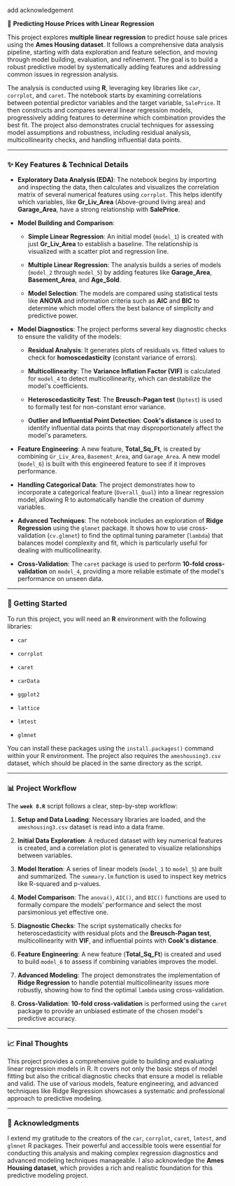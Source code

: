 add acknowledgement

🌟 **Predicting House Prices with Linear Regression**

This project explores **multiple linear regression** to predict house sale prices using the **Ames Housing dataset**. It follows a comprehensive data analysis pipeline, starting with data exploration and feature selection, and moving through model building, evaluation, and refinement. The goal is to build a robust predictive model by systematically adding features and addressing common issues in regression analysis.

The analysis is conducted using **R**, leveraging key libraries like `car`, `corrplot`, and `caret`. The notebook starts by examining correlations between potential predictor variables and the target variable, `SalePrice`. It then constructs and compares several linear regression models, progressively adding features to determine which combination provides the best fit. The project also demonstrates crucial techniques for assessing model assumptions and robustness, including residual analysis, multicollinearity checks, and handling influential data points.

* * * * *

### ✨ Key Features & Technical Details

-   **Exploratory Data Analysis (EDA)**: The notebook begins by importing and inspecting the data, then calculates and visualizes the correlation matrix of several numerical features using `corrplot`. This helps identify which variables, like **Gr_Liv_Area** (Above-ground living area) and **Garage_Area**, have a strong relationship with **SalePrice**.

-   **Model Building and Comparison**:

    -   **Simple Linear Regression**: An initial model (`model_1`) is created with just **Gr_Liv_Area** to establish a baseline. The relationship is visualized with a scatter plot and regression line.

    -   **Multiple Linear Regression**: The analysis builds a series of models (`model_2` through `model_5`) by adding features like **Garage_Area**, **Basement_Area**, and **Age_Sold**.

    -   **Model Selection**: The models are compared using statistical tests like **ANOVA** and information criteria such as **AIC** and **BIC** to determine which model offers the best balance of simplicity and predictive power.

-   **Model Diagnostics**: The project performs several key diagnostic checks to ensure the validity of the models:

    -   **Residual Analysis**: It generates plots of residuals vs. fitted values to check for **homoscedasticity** (constant variance of errors).

    -   **Multicollinearity**: The **Variance Inflation Factor (VIF)** is calculated for `model_4` to detect multicollinearity, which can destabilize the model's coefficients.

    -   **Heteroscedasticity Test**: The **Breusch-Pagan test** (`bptest`) is used to formally test for non-constant error variance.

    -   **Outlier and Influential Point Detection**: **Cook's distance** is used to identify influential data points that may disproportionately affect the model's parameters.

-   **Feature Engineering**: A new feature, **Total_Sq_Ft**, is created by combining `Gr_Liv_Area`, `Basement_Area`, and `Garage_Area`. A new model (`model_6`) is built with this engineered feature to see if it improves performance.

-   **Handling Categorical Data**: The project demonstrates how to incorporate a categorical feature (`Overall_Qual`) into a linear regression model, allowing R to automatically handle the creation of dummy variables.

-   **Advanced Techniques**: The notebook includes an exploration of **Ridge Regression** using the `glmnet` package. It shows how to use cross-validation (`cv.glmnet`) to find the optimal tuning parameter (`lambda`) that balances model complexity and fit, which is particularly useful for dealing with multicollinearity.

-   **Cross-Validation**: The `caret` package is used to perform **10-fold cross-validation** on `model_4`, providing a more reliable estimate of the model's performance on unseen data.

* * * * *

### 🚀 Getting Started

To run this project, you will need an **R** environment with the following libraries:

-   `car`

-   `corrplot`

-   `caret`

-   `carData`

-   `ggplot2`

-   `lattice`

-   `lmtest`

-   `glmnet`

You can install these packages using the `install.packages()` command within your R environment. The project also requires the `ameshousing3.csv` dataset, which should be placed in the same directory as the script.

* * * * *

### 📊 Project Workflow

The **`week 8.R`** script follows a clear, step-by-step workflow:

1.  **Setup and Data Loading**: Necessary libraries are loaded, and the `ameshousing3.csv` dataset is read into a data frame.

2.  **Initial Data Exploration**: A reduced dataset with key numerical features is created, and a correlation plot is generated to visualize relationships between variables.

3.  **Model Iteration**: A series of linear models (`model_1` to `model_5`) are built and summarized. The `summary.lm` function is used to inspect key metrics like R-squared and p-values.

4.  **Model Comparison**: The `anova()`, `AIC()`, and `BIC()` functions are used to formally compare the models' performance and select the most parsimonious yet effective one.

5.  **Diagnostic Checks**: The script systematically checks for heteroscedasticity with residual plots and the **Breusch-Pagan test**, multicollinearity with **VIF**, and influential points with **Cook's distance**.

6.  **Feature Engineering**: A new feature (**Total_Sq_Ft**) is created and used to build `model_6` to assess if combining variables improves the model.

7.  **Advanced Modeling**: The project demonstrates the implementation of **Ridge Regression** to handle potential multicollinearity issues more robustly, showing how to find the optimal `lambda` using cross-validation.

8.  **Cross-Validation**: **10-fold cross-validation** is performed using the `caret` package to provide an unbiased estimate of the chosen model's predictive accuracy.

* * * * *

### 📈 Final Thoughts

This project provides a comprehensive guide to building and evaluating linear regression models in R. It covers not only the basic steps of model fitting but also the critical diagnostic checks that ensure a model is reliable and valid. The use of various models, feature engineering, and advanced techniques like Ridge Regression showcases a systematic and professional approach to predictive modeling.

* * * * *

### 🙏 Acknowledgments

I extend my gratitude to the creators of the `car`, `corrplot`, `caret`, `lmtest`, and `glmnet` R packages. Their powerful and accessible tools were essential for conducting this analysis and making complex regression diagnostics and advanced modeling techniques manageable. I also acknowledge the **Ames Housing dataset**, which provides a rich and realistic foundation for this predictive modeling project.
